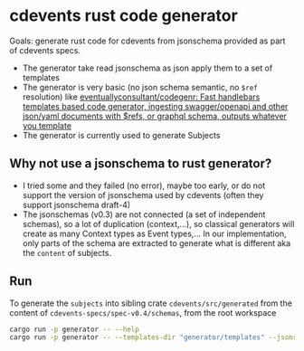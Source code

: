 # cdevents rust code generator

Goals: generate rust code for cdevents from jsonschema provided as part of cdevents specs.

- The generator take read jsonschema as json apply them to a set of templates
- The generator is very basic (no json schema semantic, no `$ref` resolution) like [eventuallyconsultant/codegenr: Fast handlebars templates based code generator, ingesting swagger/openapi and other json/yaml documents with $refs, or graphql schema, outputs whatever you template](https://github.com/eventuallyconsultant/codegenr/)
- The generator is currently used to generate Subjects

## Why not use a jsonschema to rust generator?

- I tried some and they failed (no error), maybe too early, or do not support the version of jsonschema used by cdevents (often they support jsonschema draft-4)
- The jsonschemas (v0.3) are not connected (a set of independent schemas), so a lot of duplication (context,...), so classical generators will create as many Context types as Event types,... In our implementation, only parts of the schema are extracted to generate what is different aka the `content` of subjects.

## Run

To generate the `subjects` into sibling crate `cdevents/src/generated` from the content of `cdevents-specs/spec-v0.4/schemas`, from the root workspace

```sh
cargo run -p generator -- --help
cargo run -p generator -- --templates-dir "generator/templates" --jsonschema-dir "cdevents-specs/spec-v0.4/schemas" --dest "cdevents-sdk/src/generated"
```
